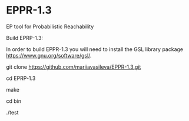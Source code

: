# EPPR-1.3

EP tool for Probabilistic Reachability

Build EPRP-1.3: 

In order to build EPPR-1.3 you will need to install the GSL library package https://www.gnu.org/software/gsl/.

git clone https://github.com/mariiavasileva/EPPR-1.3.git

cd EPRP-1.3

make

cd bin

./test
